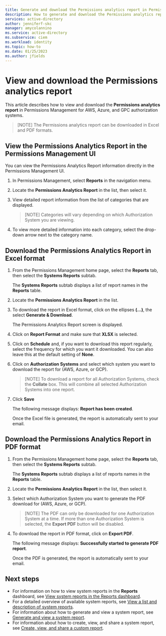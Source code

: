 ```yaml
---
title: Generate and download the Permissions analytics report in Permissions Management
description: How to generate and download the Permissions analytics report in Permissions Management.
services: active-directory
author: jenniferf-skc
manager: amycolannino
ms.service: active-directory 
ms.subservice: ciem
ms.workload: identity
ms.topic: how-to
ms.date: 01/25/2023
ms.author: jfields
---
```


# View and download the Permissions analytics report

This article describes how to view and download the **Permissions analytics report** in Permissions Management for AWS, Azure, and GPC authorization systems.

>[NOTE]
>The Permissions analytics report can be downloaded in Excel and PDF formats.

## View the Permissions Analytics Report in the Permissions Management UI

You can view the Permissions Analytics Report information directly in the Permissions Management UI.

1. In Permissions Management, select **Reports** in the navigation menu.
2. Locate the **Permissions Analytics Report** in the list, then select it.
3. View detailed report information from the list of categories that are displayed.
   >[NOTE]
   > Categories will vary depending on which Authorization System you are viewing.

4. To view more detailed information into each category, select the drop-down arrow next to the category name.


## Download the Permissions Analytics Report in Excel format

1. From the Permissions Management home page, select the **Reports** tab, then select the **Systems Reports** subtab.
    
    The **Systems Reports** subtab displays a list of report names in the **Reports** table.
2. Locate the **Permissions Analytics Report** in the list.
3. To download the report in Excel format, click on the ellipses **(...)**, the select **Generate & Download**.
    
    The Permissions Analytics Report screen is displayed.
4. Click on **Report Format** and make sure that **XLSX** is selected.
5. Click on **Schedule** and, if you want to download this report regularly, select the frequency for which you want it downloaded. You can also leave this at the default setting of **None**.
6. Click on **Authorization Systems** and select which system you want to download the report for (AWS, Azure, or GCP).
   >[NOTE]
   > To download a report for all Authorization Systems, check the **Collate** box. This will combine all selected Authorization Systems into one report.
7. Click **Save**

    The following message displays: **Report has been created**.

    Once the Excel file is generated, the report is automatically sent to your email.

## Download the Permissions Analytics Report in PDF format

1. From the Permissions Management home page, select the **Reports** tab, then select the **Systems Reports** subtab.
    
    The **Systems Reports** subtab displays a list of reports names in the **Reports** table.
2. Locate the **Permissions Analytics Report** in the list, then select it.
3. Select which Authorization System you want to generate the PDF download for (AWS, Azure, or GCP).
   >[NOTE]
   > The PDF can only be downloaded for one Authorization System at a time. If more than one Authorization System is selected, the **Export PDF** button will be disabled. 
4. To download the report in PDF format, click on **Export PDF**.
    
    The following message displays: **Successfully started to generate PDF report**. 
    
    Once the PDF is generated, the report is automatically sent to your email.


<!---## Add and remove tags in the Permissions analytics report

1. Select **Tags**.
1. Select one of the categories from the **Permissions Analytics Report**.
1. Select the identity name to which you want to add a tag. Then, select the checkbox at the top to select all identities.
1. Select **Add Tag**.
1. In the **Tag** column:
    - To select from the available options from the list, select **Select a Tag**.
    - To search for a tag, enter the tag name.
    - To create a new custom tag, select  **New Custom Tag**.
    - To create a new tag, enter a name for the tag and select **Create**.
    - To remove a tag, select **Delete**.

1. In the **Value (optional)** box, enter a value, if necessary.
1. Select **Save**.--->

## Next steps

- For information on how to view system reports in the **Reports** dashboard, see [View system reports in the Reports dashboard](product-reports.md).
- For a detailed overview of available system reports, see [View a list and description of system reports](all-reports.md).
- For information about how to generate and view a system report, see [Generate and view a system report](report-view-system-report.md).
- For information about how to create, view, and share a system report, see [Create, view, and share a custom report](report-view-system-report.md).
